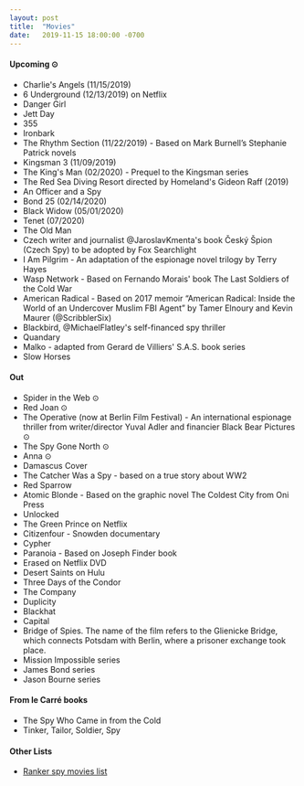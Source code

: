```yaml
---
layout: post
title:  "Movies"
date:   2019-11-15 18:00:00 -0700
---
```


#### Upcoming ⊙
* Charlie's Angels (11/15/2019)
* 6 Underground (12/13/2019) on Netflix
* Danger Girl
* Jett Day
* 355
* Ironbark
* The Rhythm Section (11/22/2019) - Based on Mark Burnell’s Stephanie Patrick novels
* Kingsman 3 (11/09/2019)
* The King's Man (02/2020) - Prequel to the Kingsman series
* The Red Sea Diving Resort directed by Homeland's Gideon Raff (2019)
* An Officer and a Spy
* Bond 25 (02/14/2020)
* Black Widow (05/01/2020)
* Tenet (07/2020)
* The Old Man
* Czech writer and journalist @JaroslavKmenta's book Český Špion (Czech Spy) to be adopted by Fox Searchlight
* I Am Pilgrim - An adaptation of the espionage novel trilogy by Terry Hayes
* Wasp Network - Based on Fernando Morais' book The Last Soldiers of the Cold War
* American Radical - Based on 2017 memoir “American Radical: Inside the World of an Undercover Muslim FBI Agent” by Tamer Elnoury and Kevin Maurer (@ScribblerSix)
* Blackbird, @MichaelFlatley's self-financed spy thriller
* Quandary
* Malko - adapted from Gerard de Villiers' S.A.S. book series
* Slow Horses

#### Out
* Spider in the Web ⊙
* Red Joan ⊙
* The Operative (now at Berlin Film Festival) - An international espionage thriller from writer/director Yuval Adler and financier Black Bear Pictures ⊙
* The Spy Gone North ⊙
* Anna ⊙
* Damascus Cover
* The Catcher Was a Spy - based on a true story about WW2
* Red Sparrow
* Atomic Blonde - Based on the graphic novel The Coldest City from Oni Press
* Unlocked
* The Green Prince on Netflix
* Citizenfour - Snowden documentary
* Cypher
* Paranoia - Based on Joseph Finder book
* Erased on Netflix DVD
* Desert Saints on Hulu
* Three Days of the Condor
* The Company
* Duplicity
* Blackhat
* Capital
* Bridge of Spies. The name of the film refers to the Glienicke Bridge, which connects Potsdam with Berlin, where a prisoner exchange took place.
* Mission Impossible series
* James Bond series
* Jason Bourne series

#### From le Carré books
* The Spy Who Came in from the Cold
* Tinker, Tailor, Soldier, Spy

#### Other Lists
* [Ranker spy movies list](http://www.ranker.com/list/spy-movies-and-films/reference)

